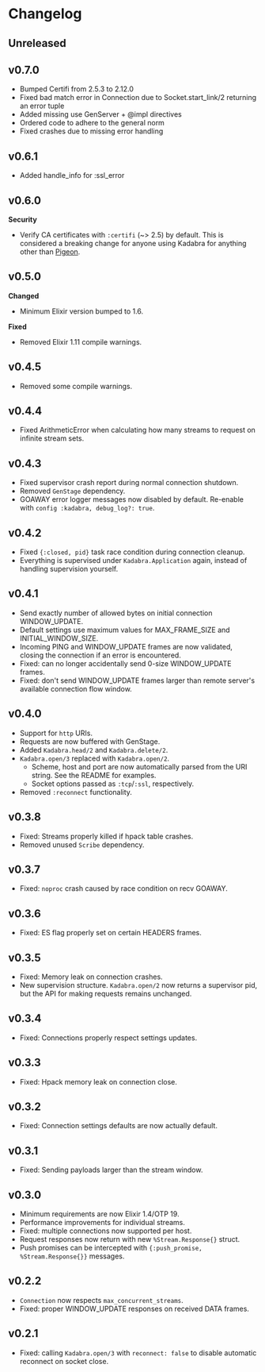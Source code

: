 # Changelog

## Unreleased

## v0.7.0

- Bumped Certifi from 2.5.3 to 2.12.0
- Fixed bad match error in Connection due to Socket.start_link/2 returning an error tuple
- Added missing use GenServer + @impl directives
- Ordered code to adhere to the general norm
- Fixed crashes due to missing error handling

## v0.6.1

- Added handle_info for :ssl_error

## v0.6.0

**Security**

- Verify CA certificates with `:certifi` (~> 2.5) by default. This is considered a breaking change
  for anyone using Kadabra for anything other than [Pigeon](https://github.com/codedge-llc/pigeon).

## v0.5.0

**Changed**

- Minimum Elixir version bumped to 1.6.

**Fixed**

- Removed Elixir 1.11 compile warnings.

## v0.4.5

- Removed some compile warnings.

## v0.4.4

- Fixed ArithmeticError when calculating how many streams to request
  on infinite stream sets.

## v0.4.3

- Fixed supervisor crash report during normal connection shutdown.
- Removed `GenStage` dependency.
- GOAWAY error logger messages now disabled by default.
  Re-enable with `config :kadabra, debug_log?: true`.

## v0.4.2

- Fixed `{:closed, pid}` task race condition during connection cleanup.
- Everything is supervised under `Kadabra.Application` again, instead of
  handling supervision yourself.

## v0.4.1

- Send exactly number of allowed bytes on initial connection WINDOW_UPDATE.
- Default settings use maximum values for MAX_FRAME_SIZE and INITIAL_WINDOW_SIZE.
- Incoming PING and WINDOW_UPDATE frames are now validated, closing the
  connection if an error is encountered.
- Fixed: can no longer accidentally send 0-size WINDOW_UPDATE frames.
- Fixed: don't send WINDOW_UPDATE frames larger than remote server's available
  connection flow window.

## v0.4.0

- Support for `http` URIs.
- Requests are now buffered with GenStage.
- Added `Kadabra.head/2` and `Kadabra.delete/2`.
- `Kadabra.open/3` replaced with `Kadabra.open/2`.
  - Scheme, host and port are now automatically parsed from the URI string.
    See the README for examples.
  - Socket options passed as `:tcp`/`:ssl`, respectively.
- Removed `:reconnect` functionality.

## v0.3.8

- Fixed: Streams properly killed if hpack table crashes.
- Removed unused `Scribe` dependency.

## v0.3.7

- Fixed: `noproc` crash caused by race condition on recv GOAWAY.

## v0.3.6

- Fixed: ES flag properly set on certain HEADERS frames.

## v0.3.5

- Fixed: Memory leak on connection crashes.
- New supervision structure. `Kadabra.open/2` now returns a supervisor pid,
  but the API for making requests remains unchanged.

## v0.3.4

- Fixed: Connections properly respect settings updates.

## v0.3.3

- Fixed: Hpack memory leak on connection close.

## v0.3.2

- Fixed: Connection settings defaults are now actually default.

## v0.3.1

- Fixed: Sending payloads larger than the stream window.

## v0.3.0

- Minimum requirements are now Elixir 1.4/OTP 19.
- Performance improvements for individual streams.
- Fixed: multiple connections now supported per host.
- Request responses now return with new `%Stream.Response{}` struct.
- Push promises can be intercepted with `{:push_promise, %Stream.Response{}}`
  messages.

## v0.2.2

- `Connection` now respects `max_concurrent_streams`.
- Fixed: proper WINDOW_UPDATE responses on received DATA frames.

## v0.2.1

- Fixed: calling `Kadabra.open/3` with `reconnect: false` to disable
  automatic reconnect on socket close.
